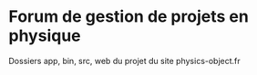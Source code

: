 # Forum de gestion de projets en physique
Dossiers app, bin, src, web du projet du site physics-object.fr

